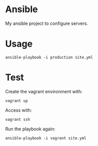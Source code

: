 # Ansible
My ansible project to configure servers.

# Usage
    ansible-playbook -i production site.yml

# Test
Create the vagrant environment with:

    vagrant up

Access with:

    vagrant ssh

Run the playbook again:

    ansible-playbook -i vagrant site.yml
